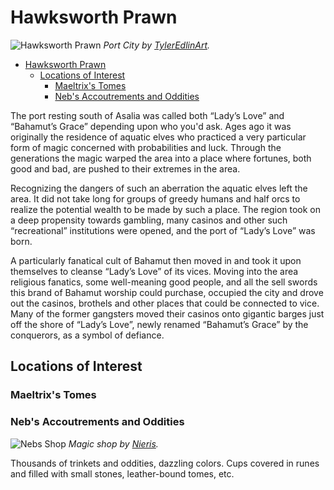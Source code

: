 # Hawksworth Prawn

![Hawksworth Prawn](https://images-wixmp-ed30a86b8c4ca887773594c2.wixmp.com/f/5a63aaed-8bd9-4c3e-8b9c-00e49f3aa2ad/d89kdlv-e461e1be-7875-4708-98c3-53bbad25596e.jpg/v1/fill/w_1280,h_576,q_75,strp/port_city_by_tyleredlinart_d89kdlv-fullview.jpg?token=eyJ0eXAiOiJKV1QiLCJhbGciOiJIUzI1NiJ9.eyJzdWIiOiJ1cm46YXBwOjdlMGQxODg5ODIyNjQzNzNhNWYwZDQxNWVhMGQyNmUwIiwiaXNzIjoidXJuOmFwcDo3ZTBkMTg4OTgyMjY0MzczYTVmMGQ0MTVlYTBkMjZlMCIsIm9iaiI6W1t7ImhlaWdodCI6Ijw9NTc2IiwicGF0aCI6IlwvZlwvNWE2M2FhZWQtOGJkOS00YzNlLThiOWMtMDBlNDlmM2FhMmFkXC9kODlrZGx2LWU0NjFlMWJlLTc4NzUtNDcwOC05OGMzLTUzYmJhZDI1NTk2ZS5qcGciLCJ3aWR0aCI6Ijw9MTI4MCJ9XV0sImF1ZCI6WyJ1cm46c2VydmljZTppbWFnZS5vcGVyYXRpb25zIl19.rBpKrfP8tV7tVz3MBi4Mcj2nLGgq6LyqmpD9Bc7PQCA)
*Port City by [TylerEdlinArt](https://www.deviantart.com/tyleredlinart).*

- [Hawksworth Prawn](#Hawksworth-Prawn)
  - [Locations of Interest](#Locations-of-Interest)
    - [Maeltrix's Tomes](#Maeltrixs-Tomes)
    - [Neb's Accoutrements and Oddities](#Nebs-Accoutrements-and-Oddities)

The port resting south of Asalia was called both “Lady’s Love” and “Bahamut’s Grace” depending upon who you'd ask. Ages ago it was originally the residence of aquatic elves who practiced a very particular form of magic concerned with probabilities and luck. Through the generations the magic warped the area into a place where fortunes, both good and bad, are pushed to their extremes in the area. 

Recognizing the dangers of such an aberration the aquatic elves left the area. It did not take long for groups of greedy humans and half orcs to realize the potential wealth to be made by such a place. The region took on a deep propensity towards gambling, many casinos and other such “recreational” institutions were opened, and the port of “Lady’s Love” was born. 

A particularly fanatical cult of Bahamut then moved in and took it upon themselves to cleanse “Lady’s Love” of its vices. Moving into the area religious fanatics, some well-meaning good people, and all the sell swords this brand of Bahamut worship could purchase, occupied the city and drove out the casinos, brothels and other places that could be connected to vice. Many of the former gangsters moved their casinos onto gigantic barges just off the shore of “Lady’s Love”, newly renamed “Bahamut’s Grace” by the conquerors, as a symbol of defiance.

## Locations of Interest
### Maeltrix's Tomes
### Neb's Accoutrements and Oddities

![Nebs Shop](https://images-wixmp-ed30a86b8c4ca887773594c2.wixmp.com/f/d64350dc-b8b0-4cbd-8b7c-22149998601f/dcap10p-b832c776-ea63-474b-bce8-34fe224001e6.png/v1/fill/w_1600,h_871,strp/magic_shop_by_nieris_dcap10p-fullview.png?token=eyJ0eXAiOiJKV1QiLCJhbGciOiJIUzI1NiJ9.eyJzdWIiOiJ1cm46YXBwOjdlMGQxODg5ODIyNjQzNzNhNWYwZDQxNWVhMGQyNmUwIiwiaXNzIjoidXJuOmFwcDo3ZTBkMTg4OTgyMjY0MzczYTVmMGQ0MTVlYTBkMjZlMCIsIm9iaiI6W1t7ImhlaWdodCI6Ijw9ODcxIiwicGF0aCI6IlwvZlwvZDY0MzUwZGMtYjhiMC00Y2JkLThiN2MtMjIxNDk5OTg2MDFmXC9kY2FwMTBwLWI4MzJjNzc2LWVhNjMtNDc0Yi1iY2U4LTM0ZmUyMjQwMDFlNi5wbmciLCJ3aWR0aCI6Ijw9MTYwMCJ9XV0sImF1ZCI6WyJ1cm46c2VydmljZTppbWFnZS5vcGVyYXRpb25zIl19.OogCei9cKd_GrZAy_f8saUHPYMQGxxQz4oZ_qSw3dfg)
*Magic shop by [Nieris](https://www.deviantart.com/nieris).*

Thousands of trinkets and oddities, dazzling colors. Cups covered in runes and filled with small stones, leather-bound tomes, etc.